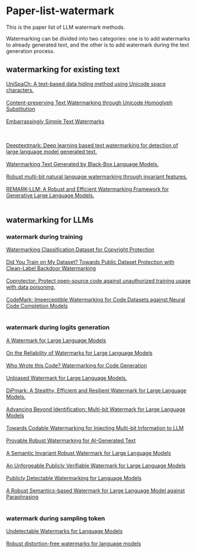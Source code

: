 # Paper-list-watermark

This is the paper list of LLM watermark methods.

Watermarking can be divided into two categories: one is to add watermarks to already generated text, and the other is to add watermark during the text generation process.

## watermarking for existing text

[UniSpaCh: A text-based data hiding method using Unicode space characters.](https://doi.org/10.1016/j.jss.2011.12.023)  </br></br>
[Content-preserving Text Watermarking through Unicode Homoglyph Substitution](https://dl.acm.org/doi/10.1145/2938503.2938510) </br></br>
[Embarrassingly Simple Text Watermarks](https://arxiv.org/pdf/2310.08920.pdf) </br></br>
</br>

[Deeptextmark: Deep learning based text watermarking for detection of large language model generated text.](https://arxiv.org/pdf/2305.05773.pdf) </br></br>
[Watermarking Text Generated by Black-Box Language Models.](https://arxiv.org/pdf/2305.08883.pdf) </br></br>
[Robust multi-bit natural language watermarking through invariant features.](https://aclanthology.org/2023.acl-long.117/) </br></br>
[REMARK-LLM: A Robust and Efficient Watermarking Framework for Generative Large Language Models.](https://arxiv.org/pdf/2310.12362.pdf) </br></br>

## watermarking for LLMs
### watermark during training
[Watermarking Classification Dataset for Copyright Protection](https://arxiv.org/pdf/2305.13257.pdf) </br></br>
[Did You Train on My Dataset? Towards Public Dataset Protection with Clean-Label Backdoor Watermarking](https://arxiv.org/pdf/2303.11470.pdf) </br> </br>
[Coprotector: Protect open-source code against unauthorized training usage with data poisoning.](https://dl.acm.org/doi/10.1145/3485447.3512225) </br> </br>
[CodeMark: Imperceptible Watermarking for Code Datasets against Neural Code Completion Models](https://arxiv.org/pdf/2308.14401.pdf) </br> </br>

### watermark during logits generation
[A Watermark for Large Language Models](https://proceedings.mlr.press/v202/kirchenbauer23a.html)  </br></br>
[On the Reliability of Watermarks for Large Language Models](https://arxiv.org/pdf/2306.04634.pdf)  </br></br>
[Who Wrote this Code? Watermarking for Code Generation](https://arxiv.org/pdf/2305.15060.pdf) </br></br>
[Unbiased Watermark for Large Language Models.](https://arxiv.org/pdf/2310.10669.pdf) </br></br>
[DiPmark: A Stealthy, Efficient and Resilient Watermark for Large Language Models.](https://arxiv.org/pdf/2310.07710.pdf) </br></br>
[Advancing Beyond Identification: Multi-bit Watermark for Large Language Models](https://arxiv.org/pdf/2308.00221.pdf) </br></br>
[Towards Codable Watermarking for Injecting Multi-bit Information to LLM](https://arxiv.org/pdf/2307.15992.pdf) </br></br>
[Provable Robust Watermarking for AI-Generated Text](https://arxiv.org/pdf/2306.17439.pdf) </br></br>
[A Semantic Invariant Robust Watermark for Large Language Models](https://arxiv.org/pdf/2310.06356.pdf) </br></br>
[An Unforgeable Publicly Verifiable Watermark for Large Language Models](https://arxiv.org/pdf/2307.16230.pdf) </br></br>
[Publicly Detectable Watermarking for Language Models](https://eprint.iacr.org/2023/1661) </br></br>
[A Robust Semantics-based Watermark for Large Language Model against Paraphrasing](https://arxiv.org/pdf/2311.08721.pdf) </br></br>


### watermark during sampling token
[Undetectable Watermarks for Language Models](https://arxiv.org/pdf/2306.09194.pdf) </br></br>
[Robust distortion-free watermarks for language models](https://arxiv.org/pdf/2307.15593.pdf) </br></br>



